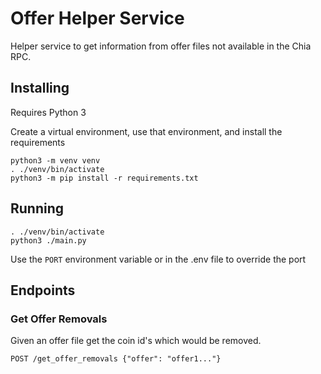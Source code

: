 # Offer Helper Service
Helper service to get information from offer files not available in the Chia RPC.

## Installing
Requires Python 3

Create a virtual environment, use that environment, and install the requirements

```
python3 -m venv venv
. ./venv/bin/activate
python3 -m pip install -r requirements.txt
```

## Running
```
. ./venv/bin/activate
python3 ./main.py
```

Use the `PORT` environment variable or in the .env file to override the port

## Endpoints

### Get Offer Removals
Given an offer file get the coin id's which would be removed.

`POST /get_offer_removals {"offer": "offer1..."}`